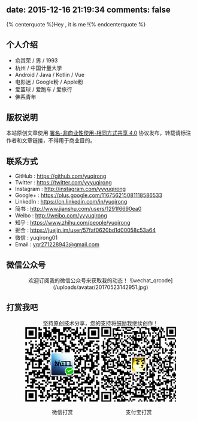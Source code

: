 date: 2015-12-16 21:19:34
comments: false
---
{% centerquote %}Hey , it is me !{% endcenterquote %}

## 个人介绍
* 俞其荣 / 男 / 1993
* 杭州 / 中国计量大学
* Android / Java / Kotlin / Vue
* 电影迷 / Google粉 / Apple粉
* 爱篮球 / 爱跑车 / 爱旅行
* 佛系青年

## 版权说明
本站原创文章使用 [署名-非商业性使用-相同方式共享 4.0](https://creativecommons.org/licenses/by-nc-sa/4.0/) 协议发布，转载请标注作者和文章链接，不得用于商业目的。

## 联系方式
* GitHub : https://github.com/yuqirong
* Twitter : https://twitter.com/yyyuqirong
* Instagram : http://instagram.com/yyyuqirong
* Google+ : https://plus.google.com/116756215081118586533
* LinkedIn : https://cn.linkedin.com/in/yuqirong
* 简书 : http://www.jianshu.com/users/1291f6690ea0
* Weibo : http://weibo.com/yyyuqirong
* 知乎 : https://www.zhihu.com/people/yuqirong
* 掘金 : https://juejin.im/user/57faf0620bd1d00058c53a64
* 微信 : yuqirong01
* Email : <yqr271228943@gmail.com>

## 微信公众号
<div style="display: block;text-align: center;margin:0px auto">
欢迎订阅我的微信公众号来获取我的动态！
![wechat_qrcode](/uploads/avatar/20170523142951.jpg)
</div>

## 打赏我吧
<div id="QR" style="display: block;text-align: center;margin:0px auto">
<div>坚持原创技术分享，您的支持将鼓励我继续创作！</div>
<div id="wechat" style="display: inline-block">
<a href="/uploads/avatar/20161001102756.png" class="fancybox" rel="group"><img id="wechat_qr" src="/uploads/avatar/20161001102756.png" alt="俞其荣 WeChat Pay" style="width: 200px; max-width: 100%; display: inline-block"></a>
<p>微信打赏</p>
</div>

<div id="alipay" style="display: inline-block">
<a href="/uploads/avatar/20160428221107.jpg" class="fancybox" rel="group"><img id="alipay_qr" src="/uploads/avatar/20160428221107.jpg" alt="俞其荣 Alipay" style="width: 200px; max-width: 100%; display: inline-block"></a>
<p>支付宝打赏</p>
</div>

</div>

